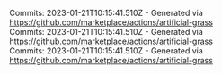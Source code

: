 Commits: 2023-01-21T10:15:41.510Z - Generated via https://github.com/marketplace/actions/artificial-grass
<br>
Commits: 2023-01-21T10:15:41.510Z - Generated via https://github.com/marketplace/actions/artificial-grass
<br>
Commits: 2023-01-21T10:15:41.510Z - Generated via https://github.com/marketplace/actions/artificial-grass
<br>
